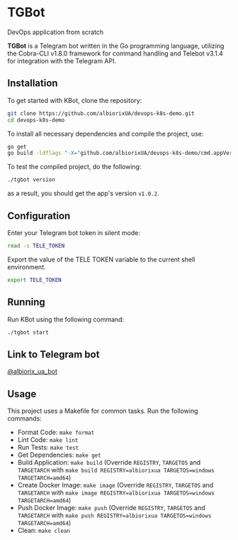 # TGBot

DevOps application from scratch

**TGBot** is a Telegram bot written in the Go programming language, utilizing the Cobra-CLI v1.8.0 framework for command handling and Telebot v3.1.4 for integration with the Telegram API.

## Installation 

To get started with KBot, clone the repository:

```bash
git clone https://github.com/albiorixUA/devops-k8s-demo.git
cd devops-k8s-demo
```

To install all necessary dependencies and compile the project, use:

```bash
go get
go build -ldflags "-X="github.com/albiorixUA/devops-k8s-demo/cmd.appVersion=v1.0.2
```

To test the compiled project, do the following:

```bash
./tgbot version
```

as a result, you should get the app's version `v1.0.2`.

## Configuration

Enter your Telegram bot token in silent mode:

```bash
read -s TELE_TOKEN
```

Export the value of the TELE TOKEN variable to the current shell environment.

```bash
export TELE_TOKEN
```

## Running

Run KBot using the following command:

```bash
./tgbot start
```

## Link to Telegram bot

[@albiorix_ua_bot](https://t.me/albiorix_ua_bot)

## Usage

This project uses a Makefile for common tasks. Run the following commands:

- Format Code: `make format`
- Lint Code: `make lint`
- Run Tests: `make test`
- Get Dependencies: `make get`
- Build Application: `make build` (Override `REGISTRY`, `TARGETOS` and `TARGETARCH` with `make build REGISTRY=albiorixua TARGETOS=windows TARGETARCH=amd64`)
- Create Docker Image: `make image` (Override `REGISTRY`, `TARGETOS` and `TARGETARCH` with `make image REGISTRY=albiorixua TARGETOS=windows TARGETARCH=amd64`)
- Push Docker Image: `make push` (Override `REGISTRY`, `TARGETOS` and `TARGETARCH` with `make push REGISTRY=albiorixua TARGETOS=windows TARGETARCH=amd64`)
- Clean: `make clean`